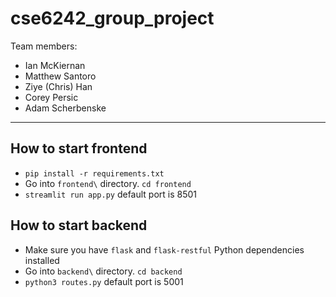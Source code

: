 # cse6242_group_project

Team members:
- Ian McKiernan
- Matthew Santoro
- Ziye (Chris) Han
- Corey Persic
- Adam Scherbenske

---
## How to start frontend
- `pip install -r requirements.txt`
- Go into `frontend\` directory. `cd frontend`
- `streamlit run app.py` default port is 8501


## How to start backend
- Make sure you have `flask` and `flask-restful` Python dependencies installed
- Go into `backend\` directory. `cd backend`
- `python3 routes.py` default port is 5001



